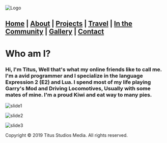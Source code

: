 ![Logo](https://i.imgur.com/UbJMLtQ.jpg)

## [Home](https://titusstudiosmediagroup.github.io/)   |  [About](https://titusstudiosmediagroup.github.io/about)   |  [Projects](https://titusstudiosmediagroup.github.io/projects)   |  [Travel](https://titusstudiosmediagroup.github.io/travel)   |  [In the Community](https://titusstudiosmediagroup.github.io/community)   |  [Gallery](https://titusstudiosmediagroup.github.io/gallery)   |  [Contact](https://titusstudiosmediagroup.github.io/contact)

# Who am I?
### Hi, I'm Titus, Well that's what my online friends like to call me. I'm a avid programmer and I specialize in the language Expression 2 (E2)  and Lua. I spend most of my life playing Garry's Mod and Driving Locomotives, Usually with some mates of mine. I'm a proud Kiwi and eat way to many pies.

![slide1](https://i.imgur.com/Tb5jc5X.jpg)

![slide2](https://i.imgur.com/EfWbayy.jpg)

![slide3](https://i.imgur.com/uTMqKss.jpg)

Copyright © 2019 Titus Studios Media. All rights reserved.
